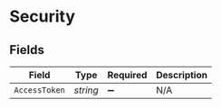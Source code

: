 # Security


## Fields

| Field              | Type               | Required           | Description        |
| ------------------ | ------------------ | ------------------ | ------------------ |
| `AccessToken`      | *string*           | :heavy_minus_sign: | N/A                |